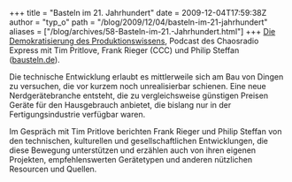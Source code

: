 +++
title = "Basteln im 21. Jahrhundert"
date = 2009-12-04T17:59:38Z
author = "typ_o"
path = "/blog/2009/12/04/basteln-im-21-jahrhundert"
aliases = ["/blog/archives/58-Basteln-im-21.-Jahrhundert.html"]
+++
[Die Demokratisierung des
Produktionswissens](https://chaosradio.ccc.de/cre138.html), Podcast des
Chaosradio Express mit Tim Pritlove, Frank Rieger (CCC) und Philip
Steffan ([bausteln.de](https://bausteln.de/)).

Die technische Entwicklung erlaubt es mittlerweile sich am Bau von
Dingen zu versuchen, die vor kurzem noch unrealisierbar schienen. Eine
neue Nerdgerätebranche entsteht, die zu vergleichsweise günstigen
Preisen Geräte für den Hausgebrauch anbietet, die bislang nur in der
Fertigungsindustrie verfügbar waren.

Im Gespräch mit Tim Pritlove berichten Frank Rieger und Philip Steffan
von den technischen, kulturellen und gesellschaftlichen Entwicklungen,
die diese Bewegung unterstützen und erzählen auch von ihren eigenen
Projekten, empfehlenswerten Gerätetypen und anderen nützlichen Resourcen
und Quellen.
